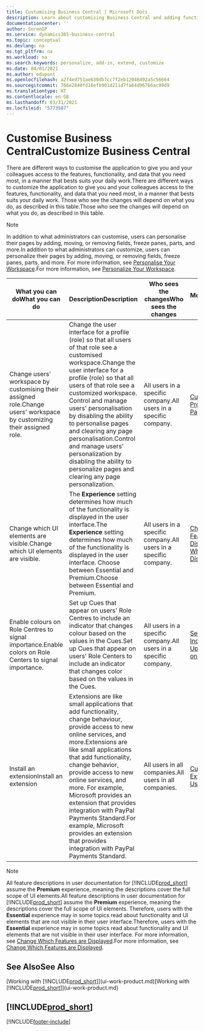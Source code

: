 ```yaml
---
title: Customising Business Central | Microsoft Docs
description: Learn about customising Business Central and adding functionality.
documentationcenter: ''
author: SorenGP
ms.service: dynamics365-business-central
ms.topic: conceptual
ms.devlang: na
ms.tgt_pltfrm: na
ms.workload: na
ms.search.keywords: personalize, add-in, extend, customize
ms.date: 04/01/2021
ms.author: edupont
ms.openlocfilehash: a2f4ed751ae630db7cc7f2eb12046492a5c56664
ms.sourcegitcommit: 766e2840fd16efb901d211d7fa64d96766ac99d9
ms.translationtype: HT
ms.contentlocale: en-GB
ms.lasthandoff: 03/31/2021
ms.locfileid: "5773587"
---
```

# <a name="customize-business-central"></a><span data-ttu-id="f024b-103">Customise Business Central</span><span class="sxs-lookup"><span data-stu-id="f024b-103">Customize Business Central</span></span>
<span data-ttu-id="f024b-104">There are different ways to customise the application to give you and your colleagues access to the features, functionality, and data that you need most, in a manner that bests suits your daily work.</span><span class="sxs-lookup"><span data-stu-id="f024b-104">There are different ways to customize the application to give you and your colleagues access to the features, functionality, and data that you need most, in a manner that bests suits your daily work.</span></span> <span data-ttu-id="f024b-105">Those who see the changes will depend on what you do, as described in this table.</span><span class="sxs-lookup"><span data-stu-id="f024b-105">Those who see the changes will depend on what you do, as described in this table.</span></span>

> [!NOTE]
> <span data-ttu-id="f024b-106">In addition to what administrators can customise, users can personalise their pages by adding, moving, or removing fields, freeze panes, parts, and more.</span><span class="sxs-lookup"><span data-stu-id="f024b-106">In addition to what administrators can customize, users can personalize their pages by adding, moving, or removing fields, freeze panes, parts, and more.</span></span> <span data-ttu-id="f024b-107">For more information, see [Personalise Your Workspace](ui-personalization-user.md).</span><span class="sxs-lookup"><span data-stu-id="f024b-107">For more information, see [Personalize Your Workspace](ui-personalization-user.md).</span></span>

| <span data-ttu-id="f024b-108">What you can do</span><span class="sxs-lookup"><span data-stu-id="f024b-108">What you can do</span></span>    |  <span data-ttu-id="f024b-109">Description</span><span class="sxs-lookup"><span data-stu-id="f024b-109">Description</span></span>  |  <span data-ttu-id="f024b-110">Who sees the changes</span><span class="sxs-lookup"><span data-stu-id="f024b-110">Who sees the changes</span></span>  |  <span data-ttu-id="f024b-111">More information</span><span class="sxs-lookup"><span data-stu-id="f024b-111">More information</span></span>  |
|-----|---------------|---------|-------|
|<span data-ttu-id="f024b-112">Change users' workspace by customising their assigned role.</span><span class="sxs-lookup"><span data-stu-id="f024b-112">Change users' workspace by customizing their assigned role.</span></span>|<span data-ttu-id="f024b-113">Change the user interface for a profile (role) so that all users of that role see a customised workspace.</span><span class="sxs-lookup"><span data-stu-id="f024b-113">Change the user interface for a profile (role) so that all users of that role see a customized workspace.</span></span> <span data-ttu-id="f024b-114">Control and manage users' personalisation by disabling the ability to personalise pages and clearing any page personalisation.</span><span class="sxs-lookup"><span data-stu-id="f024b-114">Control and manage users' personalization by disabling the ability to personalize pages and clearing any page personalization.</span></span>|<span data-ttu-id="f024b-115">All users in a specific company.</span><span class="sxs-lookup"><span data-stu-id="f024b-115">All users in a specific company.</span></span>|[<span data-ttu-id="f024b-116">Customise Pages for Profiles</span><span class="sxs-lookup"><span data-stu-id="f024b-116">Customize Pages for Profiles</span></span>](ui-personalization-manage.md)|
|<span data-ttu-id="f024b-117">Change which UI elements are visible.</span><span class="sxs-lookup"><span data-stu-id="f024b-117">Change which UI elements are visible.</span></span>|<span data-ttu-id="f024b-118">The **Experience** setting determines how much of the functionality is displayed in the user interface.</span><span class="sxs-lookup"><span data-stu-id="f024b-118">The **Experience** setting determines how much of the functionality is displayed in the user interface.</span></span> <span data-ttu-id="f024b-119">Choose between Essential and Premium.</span><span class="sxs-lookup"><span data-stu-id="f024b-119">Choose between Essential and Premium.</span></span>|<span data-ttu-id="f024b-120">All users in a specific company.</span><span class="sxs-lookup"><span data-stu-id="f024b-120">All users in a specific company.</span></span>|[<span data-ttu-id="f024b-121">Change Which Features are Displayed</span><span class="sxs-lookup"><span data-stu-id="f024b-121">Change Which Features are Displayed</span></span>](ui-experiences.md)|
|<span data-ttu-id="f024b-122">Enable colours on Role Centres to signal importance.</span><span class="sxs-lookup"><span data-stu-id="f024b-122">Enable colors on Role Centers to signal importance.</span></span>|<span data-ttu-id="f024b-123">Set up Cues that appear on users' Role Centres to include an indicator that changes colour based on the values in the Cues.</span><span class="sxs-lookup"><span data-stu-id="f024b-123">Set up Cues that appear on users' Role Centers to include an indicator that changes color based on the values in the Cues.</span></span>|<span data-ttu-id="f024b-124">All users in a specific company.</span><span class="sxs-lookup"><span data-stu-id="f024b-124">All users in a specific company.</span></span>|[<span data-ttu-id="f024b-125">Set Up a Coloured Indicator on Cues</span><span class="sxs-lookup"><span data-stu-id="f024b-125">Set Up a Colored Indicator on Cues</span></span>](admin-how-set-up-colored-indicator-on-cues.md)|
|<span data-ttu-id="f024b-126">Install an extension</span><span class="sxs-lookup"><span data-stu-id="f024b-126">Install an extension</span></span>|<span data-ttu-id="f024b-127">Extensions are like small applications that add functionality, change behaviour, provide access to new online services, and more.</span><span class="sxs-lookup"><span data-stu-id="f024b-127">Extensions are like small applications that add functionality, change behavior, provide access to new online services, and more.</span></span> <span data-ttu-id="f024b-128">For example, Microsoft provides an extension that provides integration with PayPal Payments Standard.</span><span class="sxs-lookup"><span data-stu-id="f024b-128">For example, Microsoft provides an extension that provides integration with PayPal Payments Standard.</span></span>|<span data-ttu-id="f024b-129">All users in all companies.</span><span class="sxs-lookup"><span data-stu-id="f024b-129">All users in all companies.</span></span>|[<span data-ttu-id="f024b-130">Customising Using Extensions</span><span class="sxs-lookup"><span data-stu-id="f024b-130">Customizing Using Extensions</span></span>](ui-extensions.md)|
> [!NOTE]
> <span data-ttu-id="f024b-131">All feature descriptions in user documentation for [!INCLUDE[prod_short](includes/prod_short.md)] assume the **Premium** experience, meaning the descriptions cover the full scope of UI elements.</span><span class="sxs-lookup"><span data-stu-id="f024b-131">All feature descriptions in user documentation for [!INCLUDE[prod_short](includes/prod_short.md)] assume the **Premium** experience, meaning the descriptions cover the full scope of UI elements.</span></span> <span data-ttu-id="f024b-132">Therefore, users with the **Essential** experience may in some topics read about functionality and UI elements that are not visible in their user interface.</span><span class="sxs-lookup"><span data-stu-id="f024b-132">Therefore, users with the **Essential** experience may in some topics read about functionality and UI elements that are not visible in their user interface.</span></span> <span data-ttu-id="f024b-133">For more information, see [Change Which Features are Displayed](ui-experiences.md).</span><span class="sxs-lookup"><span data-stu-id="f024b-133">For more information, see [Change Which Features are Displayed](ui-experiences.md).</span></span>

## <a name="see-also"></a><span data-ttu-id="f024b-134">See Also</span><span class="sxs-lookup"><span data-stu-id="f024b-134">See Also</span></span>
<span data-ttu-id="f024b-135">[Working with [!INCLUDE[prod_short](includes/prod_short.md)]](ui-work-product.md)</span><span class="sxs-lookup"><span data-stu-id="f024b-135">[Working with [!INCLUDE[prod_short](includes/prod_short.md)]](ui-work-product.md)</span></span>  

## [!INCLUDE[prod_short](includes/free_trial_md.md)]  


[!INCLUDE[footer-include](includes/footer-banner.md)]
